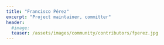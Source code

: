 ```yaml
---
title: "Francisco Pérez"
excerpt: "Project maintainer, committer"
header:
  #image: 
  teaser: /assets/images/community/contributors/fperez.jpg
---
```

